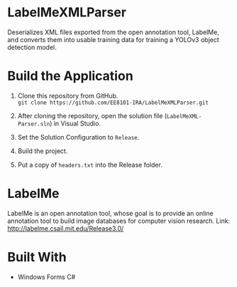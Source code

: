 # LabelMeXMLParser
Deserializes XML files exported from the open annotation tool, LabelMe, and converts them into usable training data for training a YOLOv3 object detection model.

# Build the Application
1. Clone this repository from GitHub.<br>
```git clone https://github.com/EE8101-IRA/LabelMeXMLParser.git```

2. After cloning the repository, open the solution file (```LabelMeXML-Parser.sln```) in Visual Studio.<br>
3. Set the Solution Configuration to ```Release```.<br>
4. Build the project.<br>
5. Put a copy of ```headers.txt``` into the Release folder.

# LabelMe
LabelMe is an open annotation tool, whose goal is to provide an online annotation tool to build image databases for computer vision research.
Link: http://labelme.csail.mit.edu/Release3.0/

# Built With
- Windows Forms C#
